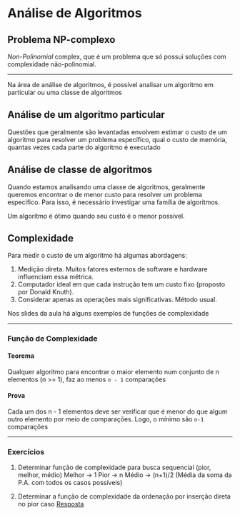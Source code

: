 # Análise de Algoritmos

## Problema NP-complexo
*Non-Polinomial* complex, que é um problema que só possui soluções com
complexidade não-polinomial.

---

Na área de análise de algoritmos, é possível analisar um algoritmo em particular
ou uma classe de algoritmos

## Análise de um algoritmo particular

Questões que geralmente são levantadas envolvem estimar o custo de um algoritmo
para resolver um problema específico, qual o custo de memória, quantas vezes
cada parte do algoritmo é executado

## Análise de classe de algoritmos

Quando estamos analisando uma classe de algoritmos, geralmente queremos
encontrar o de menor custo para resolver um problema específico. Para isso, é
necessário investigar uma família de algoritmos.

Um algoritmo é ótimo quando seu custo é o menor possível.


## Complexidade

Para medir o custo de um algoritmo há algumas abordagens:
1. Medição direta. Muitos fatores externos de software e hardware influenciam
   essa métrica.
2. Computador ideal em que cada instrução tem um custo fixo (proposto por Donald Knuth).
3. Considerar apenas as operações mais significativas. Método usual.

Nos slides da aula há alguns exemplos de funções de complexidade

---

### Função de Complexidade

#### Teorema
Qualquer algoritmo para encontrar o maior elemento num conjunto de n elementos
(n >= 1), faz ao menos `n - 1` comparações

#### Prova
Cada um dos n - 1 elementos deve ser verificar que é menor do que algum outro
elemento por meio de comparações. Logo, o mínimo são `n-1` comparações

---

### Exercícios
1. Determinar função de complexidade para busca sequencial (pior, melhor, médio)
Melhor -> 1
Pior -> n
Médio -> (n+1)/2 (Média da soma da P.A. com todos os casos possíveis)

2. Determinar a função de complexidade da ordenação por inserção direta no pior
   caso
[Resposta](https://pt.wikipedia.org/wiki/Insertion_sort)
